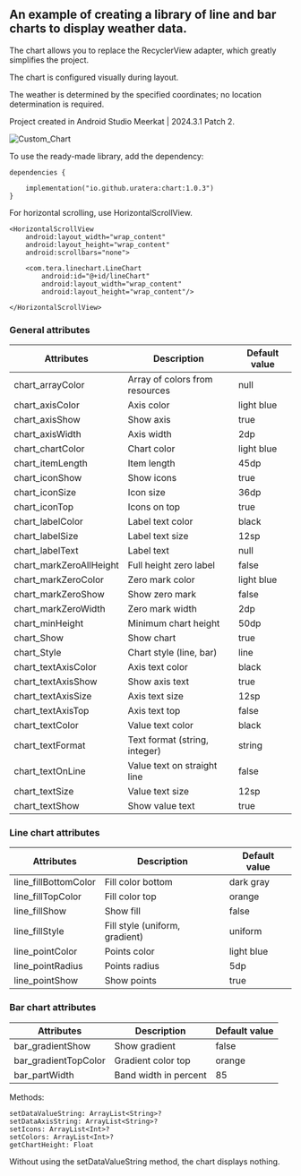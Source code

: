 ## An example of creating a library of line and bar charts to display weather data.

The chart allows you to replace the RecyclerView adapter, which greatly simplifies the project.

The chart is configured visually during layout.

The weather is determined by the specified coordinates; no location determination is required.

Project created in Android Studio Meerkat | 2024.3.1 Patch 2.

![Custom_Chart](https://github.com/user-attachments/assets/743f7b5a-e1d3-45e9-97d4-27f2e7ca1561)

To use the ready-made library, add the dependency:
```
dependencies {

    implementation("io.github.uratera:chart:1.0.3")
}
```
For horizontal scrolling, use HorizontalScrollView.
```
<HorizontalScrollView
    android:layout_width="wrap_content"
    android:layout_height="wrap_content"
    android:scrollbars="none">

    <com.tera.linechart.LineChart
        android:id="@+id/lineChart"
        android:layout_width="wrap_content"
        android:layout_height="wrap_content"/>

</HorizontalScrollView>
```

### General attributes
|Attributes	|Description	|Default value
|-------------------------|------------------------|--------------|
chart_arrayColor	|Array of colors from resources	|null
chart_axisColor	|Axis color	|light blue
chart_axisShow	|Show axis	|true
chart_axisWidth	|Axis width	|2dp
chart_chartColor	|Chart color	|light blue
chart_itemLength	|Item length	|45dp
chart_iconShow	|Show icons	|true
chart_iconSize	|Icon size	|36dp
chart_iconTop	|Icons on top	|true
chart_labelColor	|Label text color	|black
chart_labelSize	|Label text size	|12sp
chart_labelText	|Label text	|null
chart_markZeroAllHeight	|Full height zero label	|false
chart_markZeroColor	|Zero mark color	|light blue
chart_markZeroShow	|Show zero mark	|false
chart_markZeroWidth	|Zero mark width	|2dp
chart_minHeight	|Minimum chart height	|50dp
chart_Show	|Show chart	|true
chart_Style	|Chart style (line, bar)	|line
chart_textAxisColor	|Axis text color	|black
chart_textAxisShow	|Show axis text	|true
chart_textAxisSize	|Axis text size	|12sp
chart_textAxisTop	|Axis text top	|false
chart_textColor	|Value text color	|black
chart_textFormat	|Text format (string, integer)	|string
chart_textOnLine	|Value text on straight line	   |false
chart_textSize	|Value text size	|12sp
chart_textShow	|Show value text	|true 

### Line chart attributes
|Attributes	|Description	|Default value
|------------------------|------------------------|--------------|
line_fillBottomColor	|Fill color bottom	|dark gray
line_fillTopColor	|Fill color top	|orange
line_fillShow	|Show fill	|false
line_fillStyle	|Fill style (uniform, gradient)	|uniform
line_pointColor	|Points color	|light blue
line_pointRadius	|Points radius	|5dp
line_pointShow	|Show points	|true

### Bar chart attributes
|Attributes	|Description	|Default value
|-----------------------|------------------------|-------------|
bar_gradientShow	|Show gradient	|false
bar_gradientTopColor	|Gradient color top	|orange
bar_partWidth	|Band width in percent	|85

Methods:
```
setDataValueString: ArrayList<String>?
setDataAxisString: ArrayList<String>?
setIcons: ArrayList<Int>?
setColors: ArrayList<Int>?
getChartHeight: Float
```
Without using the setDataValueString method, the chart displays nothing.

